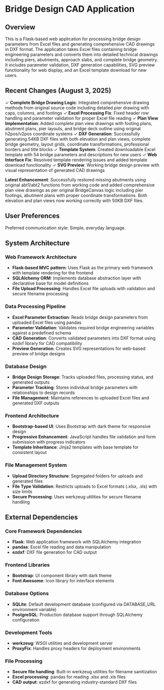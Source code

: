 # Bridge Design CAD Application

## Overview

This is a Flask-based web application for processing bridge design parameters from Excel files and generating comprehensive CAD drawings in DXF format. The application takes Excel files containing bridge engineering parameters and converts them into detailed technical drawings including piers, abutments, approach slabs, and complete bridge geometry. It includes parameter validation, DXF generation capabilities, SVG preview functionality for web display, and an Excel template download for new users.

## Recent Changes (August 3, 2025)

✓ **Complete Bridge Drawing Logic**: Integrated comprehensive drawing methods from original source code including detailed pier drawing with caps, columns, and footings
✓ **Excel Processing Fix**: Fixed header row handling and parameter validation for proper Excel file reading
✓ **Plan View Implementation**: Added complete plan view drawings with footing plans, abutment plans, pier layouts, and bridge deck outline using original h2pos/v2pos coordinate systems
✓ **DXF Generation**: Successfully generating 54KB DXF files with both elevation and plan views, complete bridge geometry, layout grids, coordinate transformations, professional borders and title blocks
✓ **Template System**: Created downloadable Excel template with 54 bridge parameters and descriptions for new users
✓ **Web Interface Fix**: Resolved template rendering issues and added template download functionality
✓ **SVG Preview**: Working bridge design preview with visual representation of generated CAD drawings

**Latest Enhancement**: Successfully restored missing abutments using original abt1/abt2 functions from working code and added comprehensive plan view drawings as per original BridgeCanvas logic including pier footings, abutment plans with proper coordinate transformations. Both elevation and plan views now working correctly with 50KB DXF files.

## User Preferences

Preferred communication style: Simple, everyday language.

## System Architecture

### Web Framework Architecture
- **Flask-based MVC pattern**: Uses Flask as the primary web framework with template rendering for the frontend
- **SQLAlchemy ORM**: Implements database abstraction layer with declarative base for model definitions
- **File Upload Processing**: Handles Excel file uploads with validation and secure filename processing

### Data Processing Pipeline
- **Excel Parameter Extraction**: Reads bridge design parameters from uploaded Excel files using pandas
- **Parameter Validation**: Validates required bridge engineering variables against a predefined schema
- **CAD Generation**: Converts validated parameters into DXF format using ezdxf library for CAD compatibility
- **Preview Generation**: Creates SVG representations for web-based preview of bridge designs

### Database Design
- **Bridge Design Storage**: Tracks uploaded files, processing status, and generated outputs
- **Parameter Tracking**: Stores individual bridge parameters with relationships to design records
- **File Management**: Maintains references to uploaded Excel files and generated DXF outputs

### Frontend Architecture
- **Bootstrap-based UI**: Uses Bootstrap with dark theme for responsive design
- **Progressive Enhancement**: JavaScript handles file validation and form submission with progress indicators
- **Template Inheritance**: Jinja2 templates with base template for consistent layout

### File Management System
- **Upload Directory Structure**: Segregated folders for uploads and generated files
- **File Type Validation**: Restricts uploads to Excel formats (.xlsx, .xls) with size limits
- **Secure Processing**: Uses werkzeug utilities for secure filename handling

## External Dependencies

### Core Framework Dependencies
- **Flask**: Web application framework with SQLAlchemy integration
- **pandas**: Excel file reading and data manipulation
- **ezdxf**: DXF file generation for CAD output

### Frontend Libraries
- **Bootstrap**: UI component library with dark theme
- **Font Awesome**: Icon library for interface elements

### Database Options
- **SQLite**: Default development database (configured via DATABASE_URL environment variable)
- **PostgreSQL**: Production database support through SQLAlchemy configuration

### Development Tools
- **werkzeug**: WSGI utilities and development server
- **ProxyFix**: Handles proxy headers for deployment environments

### File Processing
- **Secure file handling**: Built-in werkzeug utilities for filename sanitization
- **Excel processing**: pandas for reading .xlsx and .xls files
- **CAD output**: ezdxf for generating industry-standard DXF files
